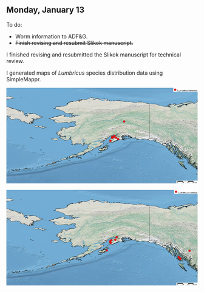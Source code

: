## Monday, January 13

To do:

* Worm information to ADF&G.
* ~~Finish revising and resubmit Slikok manuscript.~~

I finished revising and resubmitted the Slikok manuscript for technical review.

I generated maps of *Lumbricus* species distribution data using SimpleMappr.

![Map of *Lumbricus terrestris* distribution in Alaska.](2020-01-13-1013_Lumbricus_terrestris_in_Alaska.jpg)

![Map of *Lumbricus rubellus* distribution in Alaska.](2020-01-13-1014_Lumbricus_rubellus_in_Alaska.jpg)

